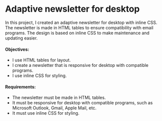# Adaptive newsletter for desktop

In this project, I created an adaptive newsletter for desktop with inline CSS. The newsletter is made in HTML tables to ensure compatibility with email programs. The design is based on inline CSS to make maintenance and updating easier.

#### Objectives:

- I use HTML tables for layout.
- I create a newsletter that is responsive for desktop with compatible programs.
- I use inline CSS for styling.

#### Requirements:

- The newsletter must be made in HTML tables.
- It must be responsive for desktop with compatible programs, such as Microsoft Outlook, Gmail, Apple Mail, etc.
- It must use inline CSS for styling.

